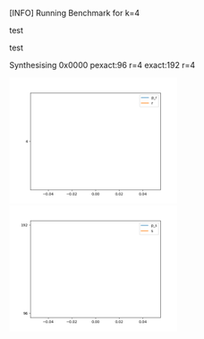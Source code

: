 [INFO] Running Benchmark for k=4

test

test

Synthesising 0x0000 pexact:96 r=4 exact:192 r=4

<img src=benchmark_r.png width=300 heigth=300>

<img src=benchmark_s.png width=300 heigth=300>

